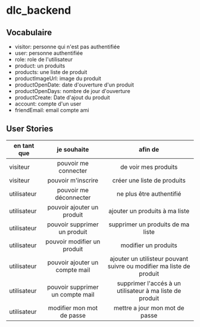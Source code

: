 # dlc_backend

## Vocabulaire

- visitor: personne qui n'est pas authentifiée
- user: personne authentifiée
- role: role de l'utilisateur
- product: un produits
- products: une liste de produit
- productImageUrl: image du produit
- productOpenDate: date d'ouverture d'un produit
- productOpenDays: nombre de jour d'ouverture
- productCreate: Date d'ajout du produit
- account: compte d'un user
- friendEmail: email compte ami



## User Stories
| en tant que | je souhaite | afin de |
|---    |:-:    |:-:    |
| visiteur | pouvoir me connecter | de voir mes produits |
| visiteur | pouvoir m'inscrire | créer une liste de produits |
| utilisateur | pouvoir me déconnecter |ne plus être authentifié |
| utilisateur | pouvoir ajouter un produit | ajouter un produits à ma liste |
| utilisateur | pouvoir supprimer un produit | supprimer un produits de ma liste |
| utilisateur | pouvoir modifier un produit | modifier un produits |
| utilisateur | pouvoir ajouter un compte mail | ajouter un utilisteur pouvant suivre ou modifier ma liste de produit |
| utilisateur | pouvoir supprimer un compte mail | supprimer l'accés à un utilisateur à ma liste de produit |
| utilisateur | modifier mon mot de passe | mettre a jour mon mot de passe |

